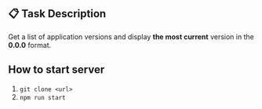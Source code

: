 ## 📋 Task Description

Get a list of application versions and display **the most current** version in the **0.0.0** format.

## How to start server

1. `git clone <url>`
2. `npm run start`
